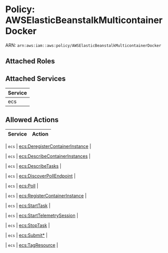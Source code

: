 # Policy: AWSElasticBeanstalkMulticontainerDocker

ARN: `arn:aws:iam::aws:policy/AWSElasticBeanstalkMulticontainerDocker`

## Attached Roles

## Attached Services

| Service |
|---------|
| ecs |

## Allowed Actions

| Service | Action |
|:-------:|--------|

| `ecs` | [ecs:DeregisterContainerInstance](../actions.md#ecs:deregistercontainerinstance) |

| `ecs` | [ecs:DescribeContainerInstances](../actions.md#ecs:describecontainerinstances) |

| `ecs` | [ecs:DescribeTasks](../actions.md#ecs:describetasks) |

| `ecs` | [ecs:DiscoverPollEndpoint](../actions.md#ecs:discoverpollendpoint) |

| `ecs` | [ecs:Poll](../actions.md#ecs:poll) |

| `ecs` | [ecs:RegisterContainerInstance](../actions.md#ecs:registercontainerinstance) |

| `ecs` | [ecs:StartTask](../actions.md#ecs:starttask) |

| `ecs` | [ecs:StartTelemetrySession](../actions.md#ecs:starttelemetrysession) |

| `ecs` | [ecs:StopTask](../actions.md#ecs:stoptask) |

| `ecs` | [ecs:Submit*](../actions.md#ecs:submitall) |

| `ecs` | [ecs:TagResource](../actions.md#ecs:tagresource) |
